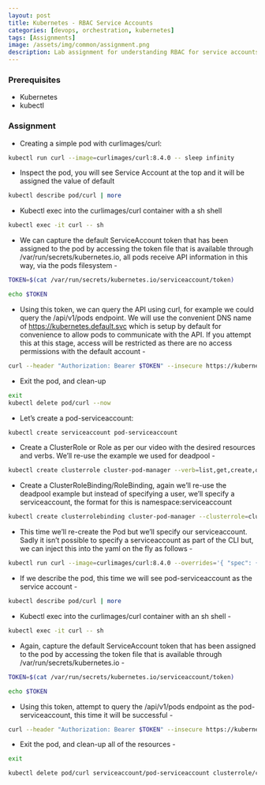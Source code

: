 ```yaml
---
layout: post
title: Kubernetes - RBAC Service Accounts
categories: [devops, orchestration, kubernetes]
tags: [Assignments]
image: /assets/img/common/assignment.png
description: Lab assignment for understanding RBAC for service accounts in Kubernetes
---
```


### Prerequisites

- Kubernetes
- kubectl

### Assignment

- Creating a simple pod with curlimages/curl:

```sh
kubectl run curl --image=curlimages/curl:8.4.0 -- sleep infinity
```

- Inspect the pod, you will see Service Account at the top and it will be assigned the value of default

```sh
kubectl describe pod/curl | more
```

- Kubectl exec into the curlimages/curl container with a sh shell

```sh
kubectl exec -it curl -- sh
```

- We can capture the default ServiceAccount token that has been assigned to the pod by accessing the token file that is available through /var/run/secrets/kubernetes.io, all pods receive API information in this way, via the pods filesystem -

```sh
TOKEN=$(cat /var/run/secrets/kubernetes.io/serviceaccount/token)
```

```sh
echo $TOKEN
```

- Using this token, we can query the API using curl, for example we could query the /api/v1/pods endpoint. We will use the convenient DNS name of https://kubernetes.default.svc which is setup by default for convenience to allow pods to communicate with the API. If you attempt this at this stage, access will be restricted as there are no access permissions with the default account -

```sh
curl --header "Authorization: Bearer $TOKEN" --insecure https://kubernetes.default.svc/api/v1/pods
```

- Exit the pod, and clean-up

```sh
exit
kubectl delete pod/curl --now
```

- Let’s create a pod-serviceaccount:

```sh
kubectl create serviceaccount pod-serviceaccount
```

- Create a ClusterRole or Role as per our video with the desired resources and verbs. We’ll re-use the example we used for deadpool -

```sh
kubectl create clusterrole cluster-pod-manager --verb=list,get,create,delete --resource='pods'
```

- Create a ClusterRoleBinding/RoleBinding, again we’ll re-use the deadpool example but instead of specifying a user, we’ll specify a serviceaccount, the format for this is namespace:serviceaccount

```sh
kubectl create clusterrolebinding cluster-pod-manager --clusterrole=cluster-pod-manager --serviceaccount=default:pod-serviceaccount
```

- This time we’ll re-create the Pod but we’ll specify our serviceaccount. Sadly it isn’t possible to specify a serviceaccount as part of the CLI but, we can inject this into the yaml on the fly as follows -

```sh
kubectl run curl --image=curlimages/curl:8.4.0 --overrides='{ "spec": { "serviceAccount": "pod-serviceaccount" } }' -- sleep infinity
```

- If we describe the pod, this time we will see pod-serviceaccount as the service account -

```sh
kubectl describe pod/curl | more
```

- Kubectl exec into the curlimages/curl container with an sh shell -

```sh
kubectl exec -it curl -- sh
```

- Again, capture the default ServiceAccount token that has been assigned to the pod by accessing the token file that is available through /var/run/secrets/kubernetes.io -

```sh
TOKEN=$(cat /var/run/secrets/kubernetes.io/serviceaccount/token)
```

```sh
echo $TOKEN
```

- Using this token, attempt to query the /api/v1/pods endpoint as the pod-serviceaccount, this time it will be successful -

```sh
curl --header "Authorization: Bearer $TOKEN" --insecure https://kubernetes.default.svc/api/v1/pods
```

- Exit the pod, and clean-up all of the resources -

```sh
exit
```

```sh
kubectl delete pod/curl serviceaccount/pod-serviceaccount clusterrole/cluster-pod-manager clusterrolebinding/cluster-pod-manager --now
```
